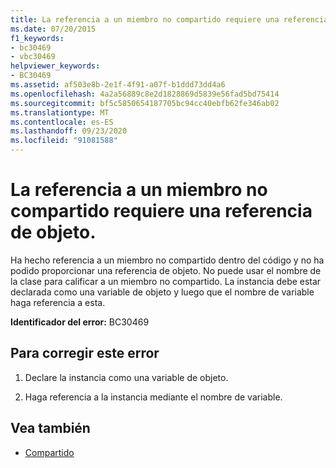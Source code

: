 ```yaml
---
title: La referencia a un miembro no compartido requiere una referencia de objeto.
ms.date: 07/20/2015
f1_keywords:
- bc30469
- vbc30469
helpviewer_keywords:
- BC30469
ms.assetid: af503e8b-2e1f-4f91-a07f-b1ddd73dd4a6
ms.openlocfilehash: 4a2a56889c8e2d1828869d5839e56fad5bd75414
ms.sourcegitcommit: bf5c5850654187705bc94cc40ebfb62fe346ab02
ms.translationtype: MT
ms.contentlocale: es-ES
ms.lasthandoff: 09/23/2020
ms.locfileid: "91081588"
---
```

# <a name="reference-to-a-non-shared-member-requires-an-object-reference"></a>La referencia a un miembro no compartido requiere una referencia de objeto.

Ha hecho referencia a un miembro no compartido dentro del código y no ha podido proporcionar una referencia de objeto. No puede usar el nombre de la clase para calificar a un miembro no compartido. La instancia debe estar declarada como una variable de objeto y luego que el nombre de variable haga referencia a esta.  
  
 **Identificador del error:** BC30469  
  
## <a name="to-correct-this-error"></a>Para corregir este error  
  
1. Declare la instancia como una variable de objeto.  
  
2. Haga referencia a la instancia mediante el nombre de variable.  
  
## <a name="see-also"></a>Vea también

- [Compartido](../language-reference/modifiers/shared.md)

